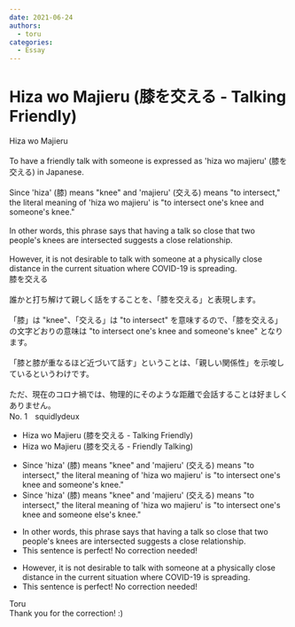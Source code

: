 ```yaml
---
date: 2021-06-24
authors:
  - toru
categories:
  - Essay
---
```


<h1 id="subject_show">Hiza wo Majieru (膝を交える - Talking Friendly)</h1>
<div class="date" hidden>Jun 24, 2021 19:34</div>
<div id="post"><div id="body_show_ori">
Hiza wo Majieru<br/><br/>To have a friendly talk with someone is expressed as 'hiza wo majieru' (膝を交える) in Japanese.<br/><br/>Since 'hiza' (膝) means "knee" and 'majieru' (交える) means "to intersect," the literal meaning of 'hiza wo majieru' is "to intersect one's knee and someone's knee."<br/><br/>In other words, this phrase says that having a talk so close that two people's knees are intersected suggests a close relationship.<br/><br/>However, it is not desirable to talk with someone at a physically close distance in the current situation where COVID-19 is spreading.
</div></div>

<!-- more -->

<div id="post_ja"><div id="body_show_mo">
膝を交える<br/><br/>誰かと打ち解けて親しく話をすることを、「膝を交える」と表現します。<br/><br/>「膝」は "knee"、「交える」は "to intersect" を意味するので、「膝を交える」の文字どおりの意味は "to intersect one's knee and someone's knee" となります。<br/><br/>「膝と膝が重なるほど近づいて話す」ということは、「親しい関係性」を示唆しているというわけです。<br/><br/>ただ、現在のコロナ禍では、物理的にそのような距離で会話することは好ましくありません。
</div></div>
<div id="block"><div class="first_name"> No. 1　<span class="just_name">squidlydeux</span></div><div id="block2">
<ul class="correction_field">
<li class="incorrect">Hiza wo Majieru (膝を交える - Talking Friendly)</li>
<li class="corrected correct">
Hiza wo Majieru (膝を交える - Friendly Talking)
</li>
</ul>
<ul class="correction_field">
<li class="incorrect">Since 'hiza' (膝) means "knee" and 'majieru' (交える) means "to intersect," the literal meaning of 'hiza wo majieru' is "to intersect one's knee and someone's knee."</li>
<li class="corrected correct">
Since 'hiza' (膝) means "knee" and 'majieru' (交える) means "to intersect," the literal meaning of 'hiza wo majieru' is "to intersect one's knee and someone <span class="f_blue">else's</span> knee."
</li>
</ul>
<ul class="correction_field">
<li class="incorrect">In other words, this phrase says that having a talk so close that two people's knees are intersected suggests a close relationship.</li>
<li class="corrected perfect">This sentence is perfect! No correction needed!</li>
</ul>
<ul class="correction_field">
<li class="incorrect">However, it is not desirable to talk with someone at a physically close distance in the current situation where COVID-19 is spreading.</li>
<li class="corrected perfect">This sentence is perfect! No correction needed!</li>
</ul>
</div><div class="name"><span class="just_name">Toru</span><br>
Thank you for the correction! :)
</div>
</div>
